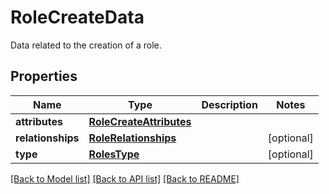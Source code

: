 # RoleCreateData

Data related to the creation of a role.
## Properties
Name | Type | Description | Notes
------------ | ------------- | ------------- | -------------
**attributes** | [**RoleCreateAttributes**](RoleCreateAttributes.md) |  | 
**relationships** | [**RoleRelationships**](RoleRelationships.md) |  | [optional] 
**type** | [**RolesType**](RolesType.md) |  | [optional] 

[[Back to Model list]](README.md#documentation-for-models) [[Back to API list]](README.md#documentation-for-api-endpoints) [[Back to README]](README.md)


